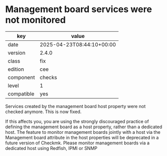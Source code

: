[//]: # (werk v2)
# Management board services were not monitored 

key        | value
---------- | ---
date       | 2025-04-23T08:44:10+00:00
version    | 2.4.0
class      | fix
edition    | cee
component  | checks
level      | 1
compatible | yes

Services created by the management board host property were not checked anymore. This is now fixed.

If this affects you, you are using the strongly discouraged practice of defining the management board as a host property, rather than a dedicated host.
The feature to monitor management boards jointly with a host via the Management board attribute in the host properties will be deprecated in a future version of Checkmk. Please monitor management boards via a dedicated host using Redfish, IPMI or SNMP

